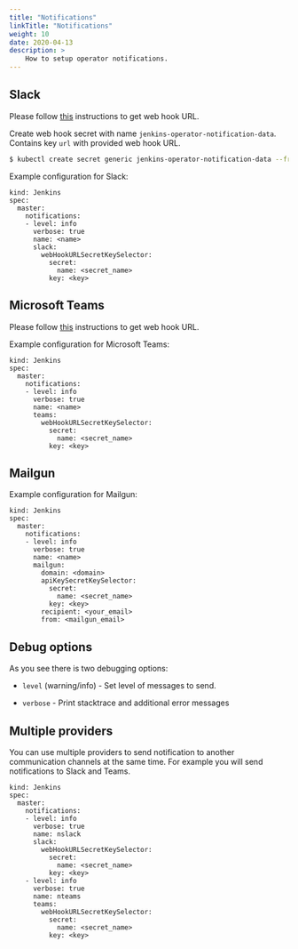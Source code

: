 ```yaml
---
title: "Notifications"
linkTitle: "Notifications"
weight: 10
date: 2020-04-13
description: >
    How to setup operator notifications.
---
```


## Slack

Please follow [this](https://api.slack.com/incoming-webhooks) instructions to get web hook URL.

Create web hook secret with name `jenkins-operator-notification-data`. Contains key `url` with provided web hook URL.

```bash
$ kubectl create secret generic jenkins-operator-notification-data --from-literal=url=<webhook_url>
```

Example configuration for Slack:

```
kind: Jenkins
spec:
  master:
    notifications:
    - level: info
      verbose: true
      name: <name>
      slack:
        webHookURLSecretKeySelector:
          secret:
            name: <secret_name>
          key: <key>
```

## Microsoft Teams

Please follow [this](https://docs.microsoft.com/en-gb/outlook/actionable-messages/send-via-connectors) instructions to get web hook URL.

Example configuration for Microsoft Teams:

```
kind: Jenkins
spec:
  master:
    notifications:
    - level: info
      verbose: true
      name: <name>
      teams:
        webHookURLSecretKeySelector:
          secret:
            name: <secret_name>
          key: <key>
```

## Mailgun

Example configuration for Mailgun:

```
kind: Jenkins
spec:
  master:
    notifications:
    - level: info
      verbose: true
      name: <name>
      mailgun:
        domain: <domain>
        apiKeySecretKeySelector:
          secret:
            name: <secret_name>
          key: <key>
        recipient: <your_email>
        from: <mailgun_email>
```

## Debug options

As you see there is two debugging options: 

* `level` (warning/info) - Set level of messages to send.

* `verbose` - Print stacktrace and additional error messages

## Multiple providers

You can use multiple providers to send notification to another communication channels at the same time.
For example you will send notifications to Slack and Teams.

```
kind: Jenkins
spec:
  master:
    notifications:
    - level: info
      verbose: true
      name: nslack
      slack:
        webHookURLSecretKeySelector:
          secret:
            name: <secret_name>
          key: <key>
    - level: info
      verbose: true
      name: nteams
      teams:
        webHookURLSecretKeySelector:
          secret:
            name: <secret_name>
          key: <key>
```
